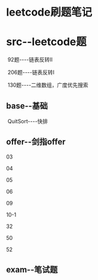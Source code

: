 # leetcode刷题笔记

# src--leetcode题

​	92题----链表反转II

​	206题----链表反转I

​	130题----二维数组，广度优先搜索

## base--基础

​	QuitSort----快排

## offer--剑指offer

03

04

05

06

09

10-1

32

50

52

## exam--笔试题